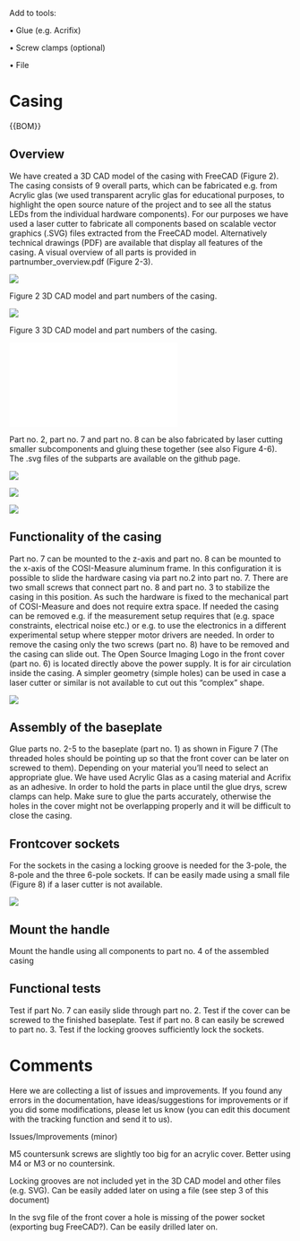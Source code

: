 [M4x10 screws]:Parts.yaml#M4x10PanSteel
[No. 2 Phillips screwdriver]:Parts.yaml#Screwdriver_Philips_No2

Add to tools:

•	Glue (e.g. Acrifix)

•	Screw clamps (optional)

•	File

# Casing

{{BOM}}

## Overview

We have created a 3D CAD model of the casing with FreeCAD (Figure 2). The casing consists of 9 overall parts, which can be fabricated e.g. from Acrylic glas (we used transparent acrylic glas for educational purposes, to highlight the open source nature of the project and to see all the status LEDs from the individual hardware components). For our purposes we have used a laser cutter to fabricate all components based on scalable vector graphics (.SVG) files extracted from the FreeCAD model. Alternatively technical drawings (PDF) are available that display all features of the casing.
A visual overview of all parts is provided in partnumber_overview.pdf (Figure 2-3).

![](images/Picture1.png)

Figure 2 3D CAD model and part numbers of the casing.


![](images/Picture2.png)

Figure 3 3D CAD model and part numbers of the casing.


![](models/casing_assembled_withMountingParts.stl)


Part no. 2, part no. 7 and part no. 8 can be also fabricated by laser cutting smaller subcomponents and gluing these together (see also Figure 4-6). The .svg files of the subparts are available on the github page.




![](images/Picture3.jpg)


![](images/Picture4.jpg)



![](images/Picture5.jpg)

## Functionality of the casing
Part no. 7 can be mounted to the z-axis and part no. 8 can be mounted to the x-axis of the COSI-Measure aluminum frame. In this configuration it is possible to slide the hardware casing via part no.2 into part no. 7. There are two small screws that connect part no. 8 and part no. 3 to stabilize the casing in this position. As such the hardware is fixed to the mechanical part of COSI-Measure and does not require extra space. If needed the casing can be removed e.g. if the measurement setup requires that (e.g. space constraints, electrical noise etc.) or e.g. to use the electronics in a different experimental setup where stepper motor drivers are needed. In order to remove the casing only the two screws (part no. 8) have to be removed and the casing can slide out.
The Open Source Imaging Logo in the front cover (part no. 6) is located directly above the power supply. It is for air circulation inside the casing. A simpler geometry (simple holes) can be used in case a laser cutter or similar is not available to cut out this “complex” shape.


![](images/drawing.PNG)




## Assembly of the baseplate

Glue parts no. 2-5 to the baseplate (part no. 1) as shown in Figure 7 (The threaded holes should be pointing up so that the front cover can be later on screwed to them). Depending on your material you’ll need to select an appropriate glue. We have used Acrylic Glas as a casing material and Acrifix as an adhesive. In order to hold the parts in place until the glue drys, screw clamps can help. Make sure to glue the parts accurately, otherwise the holes in the cover might not be overlapping properly and it will be difficult to close the casing.

## Frontcover sockets

For the sockets in the casing a locking groove is needed for the 3-pole, the 8-pole and the three 6-pole sockets. If can be easily made using a small file (Figure 8) if a laser cutter is not available.


![](images/Picture6.png)

## Mount the handle

Mount the handle using all components to part no. 4 of the assembled casing

## Functional tests
Test if part No. 7 can easily slide through part no. 2.
Test if the cover can be screwed to the finished baseplate.
Test if part no. 8 can easily be screwed to part no. 3.
Test if the locking grooves sufficiently lock the sockets.


# Comments
Here we are collecting a list of issues and improvements. If you found any errors in the documentation, have ideas/suggestions for improvements or if you did some modifications, please let us know (you can edit this document with the tracking function and send it to us).

Issues/Improvements (minor)

M5 countersunk screws are slightly too big for an acrylic cover. Better using M4 or M3 or no countersink.

Locking grooves are not included yet in the 3D CAD model and other files (e.g. SVG). Can be easily added later on using a file (see step 3 of this document)

In the svg file of the front cover a hole is missing of the power socket (exporting bug FreeCAD?). Can be easily drilled later on.

